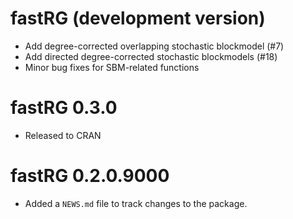 # fastRG (development version)

* Add degree-corrected overlapping stochastic blockmodel (#7)
* Add directed degree-corrected stochastic blockmodels (#18)
* Minor bug fixes for SBM-related functions

# fastRG 0.3.0

* Released to CRAN

# fastRG 0.2.0.9000

* Added a `NEWS.md` file to track changes to the package.
